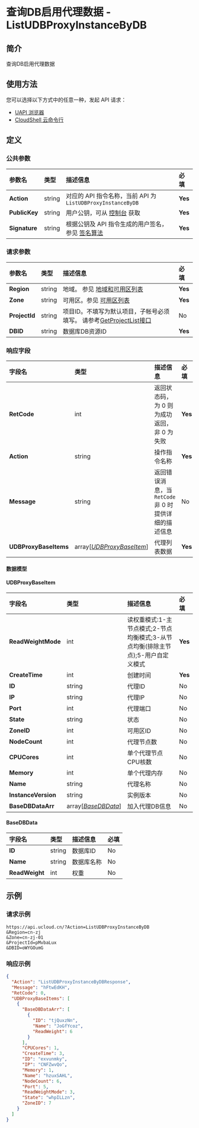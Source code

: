 # 查询DB启用代理数据 - ListUDBProxyInstanceByDB

## 简介

查询DB启用代理数据






## 使用方法

您可以选择以下方式中的任意一种，发起 API 请求：
- [UAPI 浏览器](https://console.ucloud.cn/uapi/detail?id=ListUDBProxyInstanceByDB)
- [CloudShell 云命令行](https://shell.ucloud.cn/)


## 定义

### 公共参数

| 参数名 | 类型 | 描述信息 | 必填 |
|:---|:---|:---|:---|
| **Action**     | string  | 对应的 API 指令名称，当前 API 为 `ListUDBProxyInstanceByDB`                        | **Yes** |
| **PublicKey**  | string  | 用户公钥，可从 [控制台](https://console.ucloud.cn/uapi/apikey) 获取                                             | **Yes** |
| **Signature**  | string  | 根据公钥及 API 指令生成的用户签名，参见 [签名算法](api/summary/signature.md)  | **Yes** |

### 请求参数

| 参数名 | 类型 | 描述信息 | 必填 |
|:---|:---|:---|:---|
| **Region** | string | 地域。 参见 [地域和可用区列表](https://docs.ucloud.cn/api/summary/regionlist) |**Yes**|
| **Zone** | string | 可用区。参见 [可用区列表](https://docs.ucloud.cn/api/summary/regionlist) |**Yes**|
| **ProjectId** | string | 项目ID。不填写为默认项目，子帐号必须填写。 请参考[GetProjectList接口](https://docs.ucloud.cn/api/summary/get_project_list) |No|
| **DBID** | string | 数据库DB资源ID |**Yes**|

### 响应字段

| 字段名 | 类型 | 描述信息 | 必填 |
|:---|:---|:---|:---|
| **RetCode** | int | 返回状态码，为 0 则为成功返回，非 0 为失败 |**Yes**|
| **Action** | string | 操作指令名称 |**Yes**|
| **Message** | string | 返回错误消息，当 `RetCode` 非 0 时提供详细的描述信息 |No|
| **UDBProxyBaseItems** | array[[*UDBProxyBaseItem*](#UDBProxyBaseItem)] | 代理列表数据 |**Yes**|

#### 数据模型


#### UDBProxyBaseItem

| 字段名 | 类型 | 描述信息 | 必填 |
|:---|:---|:---|:---|
| **ReadWeightMode** | int | 读权重模式:1-主节点模式;2-节点均衡模式;3-从节点均衡(排除主节点);5-用户自定义模式 |**Yes**|
| **CreateTime** | int | 创建时间 |**Yes**|
| **ID** | string | 代理ID |No|
| **IP** | string | 代理IP |No|
| **Port** | int | 代理端口 |No|
| **State** | string | 状态 |No|
| **ZoneID** | int | 可用区ID |No|
| **NodeCount** | int | 代理节点数 |No|
| **CPUCores** | int | 单个代理节点CPU核数 |No|
| **Memory** | int | 单个代理内存 |No|
| **Name** | string | 代理名称 |No|
| **InstanceVersion** | string | 实例版本 |No|
| **BaseDBDataArr** | array[[*BaseDBData*](#BaseDBData)] | 加入代理DB信息 |No|

#### BaseDBData

| 字段名 | 类型 | 描述信息 | 必填 |
|:---|:---|:---|:---|
| **ID** | string | 数据库ID |No|
| **Name** | string | 数据库名称 |No|
| **ReadWeight** | int | 权重 |No|

## 示例

### 请求示例
    
```
https://api.ucloud.cn/?Action=ListUDBProxyInstanceByDB
&Region=cn-zj
&Zone=cn-zj-01
&ProjectId=pMvbaLux
&DBID=oWYGOumG
```

### 响应示例
    
```json
{
  "Action": "ListUDBProxyInstanceByDBResponse",
  "Message": "hFtwEdKH",
  "RetCode": 0,
  "UDBProxyBaseItems": [
    {
      "BaseDBDataArr": [
        {
          "ID": "tjQuxzNn",
          "Name": "JoGfYcoz",
          "ReadWeight": 6
        }
      ],
      "CPUCores": 1,
      "CreateTime": 3,
      "ID": "exvunmky",
      "IP": "CNFZwvQo",
      "Memory": 1,
      "Name": "hzuxSAHL",
      "NodeCount": 6,
      "Port": 5,
      "ReadWeightMode": 3,
      "State": "whpILLzn",
      "ZoneID": 7
    }
  ]
}
```






